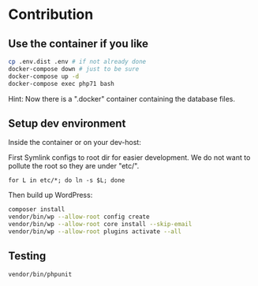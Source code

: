 # Contribution



## Use the container if you like

```bash
cp .env.dist .env # if not already done
docker-compose down # just to be sure
docker-compose up -d
docker-compose exec php71 bash
```

Hint: Now there is a ".docker" container containing the database files.

## Setup dev environment

Inside the container or on your dev-host:

First Symlink configs to root dir for easier development.
We do not want to pollute the root so they are under "etc/".

```
for L in etc/*; do ln -s $L; done
```

Then build up WordPress:

```bash
composer install
vendor/bin/wp --allow-root config create
vendor/bin/wp --allow-root core install --skip-email
vendor/bin/wp --allow-root plugins activate --all
```

## Testing

```bash
vendor/bin/phpunit
```

